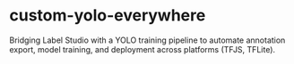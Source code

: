 # custom-yolo-everywhere
Bridging Label Studio with a YOLO training pipeline to automate annotation export, model training, and deployment across platforms (TFJS, TFLite).
